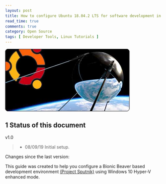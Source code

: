 ```yaml
---
layout: post
title: How to configure Ubuntu 18.04.2 LTS for software development in Hyper-V
read_time: true
comments: true
category: Open Source 
tags: [ Developer Tools, Linux Tutorials ]
---
```


![Project Sputnik](/assets/sputnik.png)

**1 Status of this document**
-----------------------------

v1.0
> * 08/09/19 Initial setup.

Changes since the last version:

This guide was created to help you configure a Bionic Beaver based development environment [(Project Sputnik)](https://bartongeorge.io/2018/11/29/sputnik-turns-6-presenting-the-folks-behind-it/) using Windows 10 Hyper-V enhanced mode.
